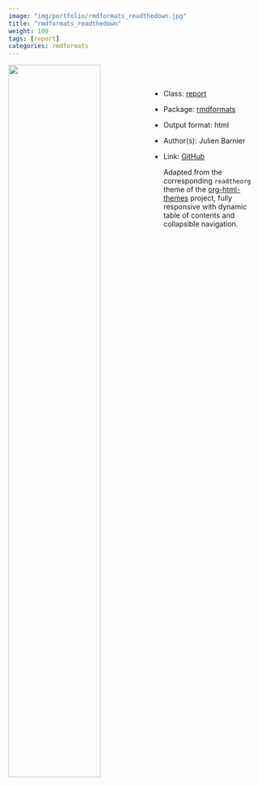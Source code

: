 ```yaml
---
image: "img/portfolio/rmdformats_readthedown.jpg"
title: "rmdformats_readthedown"
weight: 100
tags: [report]
categories: rmdformats
---
```




<!--more-->

<p><a href="../../img/portfolio/rmdformats_readthedown.jpg"><img class = "jf-image-shadow" src="../../img/portfolio/rmdformats_readthedown.jpg" width="60%"  align="left"></a></p>

<br><br>

- Class: [report](../../tags/report)
- Package: [rmdformats](rmdformats)
- Output format: html

- Author(s): Julien Barnier
- Link: [GitHub](https://github.com/juba/rmdformats)

Adapted from the corresponding `readtheorg` theme of the [org-html-themes](https://github.com/fniessen/org-html-themes) project, fully responsive with dynamic table of contents and collapsible navigation.

